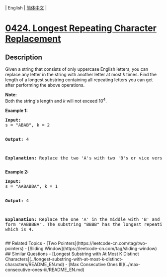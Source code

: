 
| English | [简体中文](README.md) |
# [0424. Longest Repeating Character Replacement](https://leetcode-cn.com/problems/longest-repeating-character-replacement/)
## Description
<p>Given a string that consists of only uppercase English letters, you can replace any letter in the string with another letter at most <i>k</i> times. Find the length of a longest substring containing all repeating letters you can get after performing the above operations.</p>

<p><b>Note:</b><br />
Both the string's length and <i>k</i> will not exceed 10<sup>4</sup>.
</p>

<p>
<b>Example 1:</b>
<pre>
<b>Input:</b>
s = "ABAB", k = 2

<b>Output:</b>
4

<b>Explanation:</b>
Replace the two 'A's with two 'B's or vice versa.
</pre>
</p>

<p>
<b>Example 2:</b>
<pre>
<b>Input:</b>
s = "AABABBA", k = 1

<b>Output:</b>
4

<b>Explanation:</b>
Replace the one 'A' in the middle with 'B' and form "AABBBBA".
The substring "BBBB" has the longest repeating letters, which is 4.
</pre>
</p>
## Related Topics
- [Two Pointers](https://leetcode-cn.com/tag/two-pointers)
- [Sliding Window](https://leetcode-cn.com/tag/sliding-window)
## Similar Questions
- [Longest Substring with At Most K Distinct Characters](../longest-substring-with-at-most-k-distinct-characters/README_EN.md)
- [Max Consecutive Ones III](../max-consecutive-ones-iii/README_EN.md)
